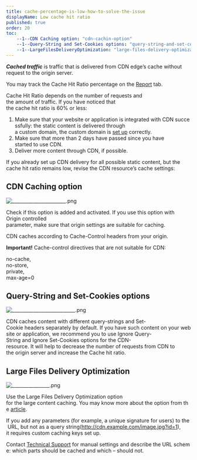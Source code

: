 ```yaml
---
title: cache-percentage-is-low-how-to-solve-the-issue
displayName: Low cache hit ratio
published: true
order: 20
toc:
    --1--CDN Caching option: "cdn-cachin-option"
    --1--Query-String and Set-Cookies options: "query-string-and-set-cookies-options"
    --1--LargeFilesDeliveryOptimization: "large-files-delivery-optimization"
---
```

**_Cached traffic_** is traffic that is delivered from CDN edge’s cache without request to the origin server. 

You may track the Cache Hit Ratio percentage on the [Report](https://www.gcore.com/support/articles/115004917425/) tab. 

Cache Hit Ratio depends on the number of requests and the amount of traffic. If you have noticed that the cache hit ratio is 60% or less: 

1.  Make sure that your website or application is integrated with CDN successfully: the static content is delivered through a custom domain, the custom domain is [set up](https://www.gcore.com/support/articles/213969769/) correctly. 
2.  Make sure that more than 2 days have passed since you have started to use CDN. 
3.  Deliver more content through CDN, if possible. 

If you already set up CDN delivery for all possible static content, but the cache hit ratio remains low, revise the CDN resource’s cache settings: 

CDN Caching option
------------------

<img src="https://support.gcore.com/hc/article_attachments/360011328097/_______________________.png" alt="_______________________.png">

Check if this option is added and activated. If you use this option with Origin controlled parameter, make sure that origin settings are suitable for caching.

CDN caches according to Cache-Control headers from your origin. 

**Important!** Cache-control directives that are not suitable for CDN: 

no-cache,     
no-store,    
private,    
max-age\=0 

Query-String and Set-Cookies options
------------------------------------

<img src="https://support.gcore.com/hc/article_attachments/360011328117/___________________________.png" alt="___________________________.png">

CDN caches content with different query-strings and Set-Cookie headers separately by default. If you have such content on your website or application, we recommend you to use Ignore Query-String and Ignore Set-Cookies options for the CDN-resource. It will help to decrease the number of requests from CDN to the origin server and increase the Cache hit ratio. 

Large Files Delivery Optimization 
----------------------------------

<img src="https://support.gcore.com/hc/article_attachments/360011408218/________________.png" alt="________________.png">

Use the Large Files Delivery Optimization option for the large content caching. You may know more about the option from the [article](https://www.gcore.com/support/articles/115001975929/). 

If you add any parameters (for example, a unique signature for users) to the URL, but not as a query string(http://cdn.example.com/image.jpg?id=1), it requires custom caching keys set up. 

Contact [Technical Support](mailto:support@gcore.com) for manual settings and describe the URL scheme: which parts should be cached and which – should not.
